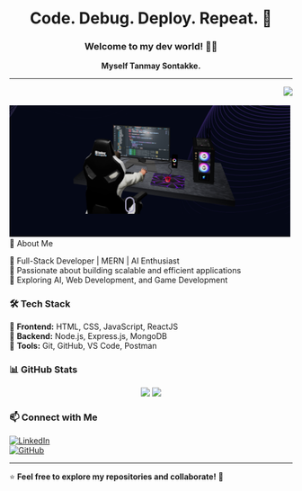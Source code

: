 <h1 align="center">Code. Debug. Deploy. Repeat. 🔄</h1>
<h3 align="center">Welcome to my dev world! 👨‍💻</h3>
<p align="center">
  <b>Myself Tanmay Sontakke.</b>
</p>

---

<p align="right">
  <img src="https://www.elegantthemes.com/blog/wp-content/uploads/2018/12/top11.png" width="500">
</p>
<p align="left">
  <img src="./Primg.png" width="500>
</p>
<br/>
---

### 🚀 About Me
🔹 Full-Stack Developer | MERN | AI Enthusiast  
🔹 Passionate about building scalable and efficient applications  
🔹 Exploring AI, Web Development, and Game Development  

### 🛠 Tech Stack
🔹 **Frontend:** HTML, CSS, JavaScript, ReactJS  
🔹 **Backend:** Node.js, Express.js, MongoDB  
🔹 **Tools:** Git, GitHub, VS Code, Postman  

### 📊 GitHub Stats
<p align="center">
  <img src="https://github-readme-stats.vercel.app/api?username=TanmaySontakke&show_icons=true&theme=radical" width="400">
  <img src="https://github-readme-streak-stats.herokuapp.com/?user=TanmaySontakke&theme=radical" width="400">
</p>

### 📫 Connect with Me  
[![LinkedIn](https://img.shields.io/badge/LinkedIn-0077B5?style=for-the-badge&logo=linkedin&logoColor=white)](https://www.linkedin.com/in/tanmay-sontakke)  
[![GitHub](https://img.shields.io/badge/GitHub-000?style=for-the-badge&logo=github&logoColor=white)](https://github.com/TanmaySontakke)

---

⭐ **Feel free to explore my repositories and collaborate!** 🚀
